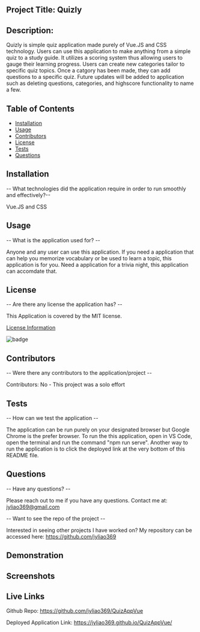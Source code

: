 ## Project Title: Quizly

## Description:

Quizly is simple quiz application made purely of Vue.JS and CSS technology. Users can use this application to make anything from a simple quiz to a study guide. It utilizes a scoring system thus allowing users to gauge their learning progress. Users can create new categories tailor to specific quiz topics. Once a catgory has been made, they can add questions to a specific quiz. Future updates will be added to application such as deleting questions, categories, and highscore functionality to name a few.

## Table of Contents

- [Installation](#installation)
- [Usage](#usage)
- [Contributors](#contributors)
- [License](#license)
- [Tests](#tests)
- [Questions](#questions)

## Installation

-- What technologies did the application require in order to run smoothly and effectively?--

Vue.JS and CSS

## Usage

-- What is the application used for? --

Anyone and any user can use this application. If you need a application that can help you memorize vocabulary or be used to learn a topic, this application is for you. Need a application for a trivia night, this application can accomdate that.

## License

-- Are there any license the application has? --

This Application is covered by the MIT license.

[License Information](https://opensource.org/licenses/MIT)

![badge](https://img.shields.io/static/v1?label=License&message=MIT&color=success)

## Contributors

-- Were there any contributors to the application/project --

Contributors: No - This project was a solo effort

## Tests

-- How can we test the application --

The application can be run purely on your designated browser but Google Chrome is the prefer browser. To run the this application, open in VS Code, open the terminal and run the command "npm run serve". Another way to run the application is to click the deployed link at the very bottom of this README file.

## Questions

-- Have any questions? --

Please reach out to me if you have any questions. Contact me at: jyliao369@gmail.com

-- Want to see the repo of the project --

Interested in seeing other projects I have worked on? My repository can be accessed here:
https://github.com/jyliao369

## Demonstration

## Screenshots

## Live Links

Github Repo: https://github.com/jyliao369/QuizAppVue

Deployed Application Link: https://jyliao369.github.io/QuizAppVue/
